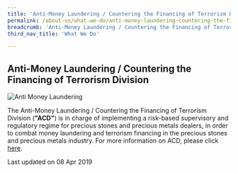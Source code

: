 ```yaml
---
title: 'Anti-Money Laundering / Countering the Financing of Terrorism Division'
permalink: /about-us/what-we-do/anti-money-laundering-countering-the-financing.md/
breadcrumb: 'Anti-Money Laundering / Countering the Financing of Terrorism Division'
third_nav_title: 'What We Do'

---
```



Anti-Money Laundering / Countering the Financing of Terrorism Division
---

<div class="image"><img src="/images/1550750752329.png/" title="Anti Money Laundering" alt="Anti Money Laundering"></div>

The Anti-Money Laundering / Countering the Financing of Terrorism Division (**"ACD"**) is in charge of implementing a risk-based supervisory and regulatory regime for precious stones and precious metals dealers, in order to combat money laundering and terrorism financing in the precious stones and precious metals industry. For more information on ACD, please click [here](https://acd.mlaw.gov.sg/).

<p class="right-side-updated">Last updated on 08 Apr 2019</p>
